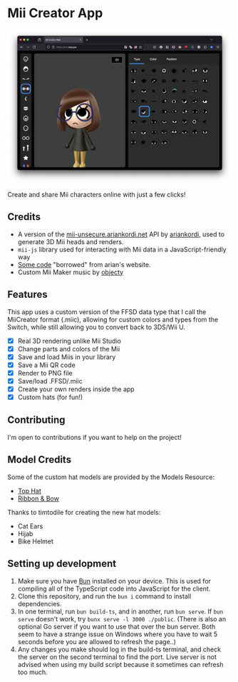 # Mii Creator App

![Preview image](public/assets/img/preview.png)

Create and share Mii characters online with just a few clicks!

## Credits

- A version of the [mii-unsecure.ariankordi.net](https://mii-unsecure.ariankordi.net) API by [ariankordi](https://github.com/ariankordi), used to generate 3D Mii heads and renders.
- `mii-js` library used for interacting with Mii data in a JavaScript-friendly way
- [Some code](https://github.com/datkat21/mii-maker-real/tree/master/src/external/mii-frontend) "borrowed" from arian's website.
- Custom Mii Maker music by [objecty](https://x.com/objecty)

## Features

This app uses a custom version of the FFSD data type that I call the MiiCreator format (.miic), allowing for custom colors and types from the Switch, while still allowing you to convert back to 3DS/Wii U.

- [x] Real 3D rendering unlike Mii Studio
- [x] Change parts and colors of the Mii
- [x] Save and load Miis in your library
- [x] Save a Mii QR code
- [x] Render to PNG file
- [x] Save/load .FFSD/.miic
- [x] Create your own renders inside the app
- [x] Custom hats (for fun!)

## Contributing

I'm open to contributions if you want to help on the project!

## Model Credits

Some of the custom hat models are provided by the Models Resource:

- [Top Hat](https://www.models-resource.com/nintendo_switch/supersmashbrosultimate/model/30314/)
- [Ribbon & Bow](https://www.models-resource.com/3ds/nintendogscats/model/30239/)

Thanks to timtodile for creating the new hat models:

- Cat Ears
- Hijab
- Bike Helmet

## Setting up development

1. Make sure you have [Bun](https://bun.sh/) installed on your device. This is used for compiling all of the TypeScript code into JavaScript for the client.
2. Clone this repository, and run the `bun i` command to install dependencies.
3. In one terminal, run `bun build-ts`, and in another, run `bun serve`. If `bun serve` doesn't work, try `bunx serve -l 3000 ./public`. (There is also an optional Go server if you want to use that over the bun server. Both seem to have a strange issue on Windows where you have to wait 5 seconds before you are allowed to refresh the page..)
4. Any changes you make should log in the build-ts terminal, and check the server on the second terminal to find the port. Live server is not advised when using my build script because it sometimes can refresh too much.
